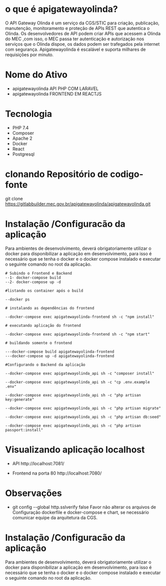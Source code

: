 # o que é apigatewayolinda?

O API Gateway Olinda é um serviço da CGS/STIC para criação, publicação, manutenção, monitoramento e proteção de APIs REST que autentica o Olinda. Os desenvolvedores de API podem criar APIs que acessem a Olinda do MEC ,com isso, o MEC passa ter autenticação e autorização nos serviços que o Olinda dispoe, os dados podem ser trafegados pela internet com segurança. Apigatewayolinda é escalável e suporta milhares de requisições por minuto.


# Nome do Ativo
* apigatewayolinda API  PHP COM LARAVEL
* apigatewayolinda FRONTEND EM REACTJS 

# Tecnologia
* PHP 7.4
* Composer
* Apache 2
* Docker
* React
* Postgresql


# clonando Repositório de codigo-fonte
git clone https://gitlabbuilder.mec.gov.br/apigatewayolinda/apigatewayolinda.git

# Instalação /Configuracão da aplicação

Para ambientes de desenvolvimento,  deverá obrigatoriamente utilizar o docker para disponibilizar a aplicação em desenvolvimento, para isso é necessário que se tenha o docker e o docker compose instalado e executar o seguinte comando no root da aplicação.

```
# Subindo o Frontend e Backend
--1- docker-compose build
--2- docker-compose up -d

#listando os container após o build

--docker ps

# instalando as dependências do frontend

--docker-compose exec apigatewayolinda-frontend sh -c "npm install"

# executando aplicação do frontend

--docker-compose exec apigatewayolinda-frontend sh -c "npm start"

# buildando somente o frontend

---docker-compose build apigatewayolinda-frontend
---docker-compose up -d apigatewayolinda-frontend

#Configurando o Backend da aplicação

--docker-compose exec apigatewayolinda_api sh -c "composer install"

--docker-compose exec apigatewayolinda_api sh -c "cp .env.example .env"

--docker-compose exec apigatewayolinda_api sh -c "php artisan key:generate"

--docker-compose exec apigatewayolinda_api sh -c "php artisan migrate"

--docker-compose exec apigatewayolinda_api sh -c "php artisan db:seed"

--docker-compose exec apigatewayolinda_api sh -c "php artisan passport:install"

```

# Visualizando aplicação localhost
* API 
http://localhost:7081/

* Frontend na porta 80
http://localhost:7080/

# Observações
* git config --global http.sslverify false 
Favor não alterar os arquivos de Configuração  dockerfile e docker-compose e chart, se necessário comunicar equipe da arquitetura da CGS.

# Instalação /Configuracão da aplicação

Para ambientes de desenvolvimento,  deverá obrigatoriamente utilizar o docker para disponibilizar a aplicação em desenvolvimento, para isso é necessário que se tenha o docker e o docker compose instalado e executar o seguinte comando no root da aplicação.
